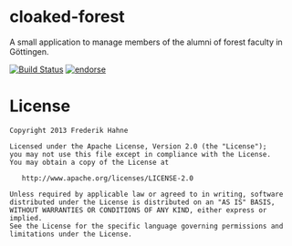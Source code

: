 cloaked-forest
==============

A small application to manage members of the alumni of forest faculty in Göttingen. 


[![Build Status](https://drone.io/github.com/atomfrede/cloaked-forest/status.png)](https://drone.io/github.com/atomfrede/cloaked-forest/latest)
[![endorse](http://api.coderwall.com/atomfrede/endorsecount.png)](http://coderwall.com/atomfrede)

License
=======

    Copyright 2013 Frederik Hahne

    Licensed under the Apache License, Version 2.0 (the "License");
    you may not use this file except in compliance with the License.
    You may obtain a copy of the License at

       http://www.apache.org/licenses/LICENSE-2.0

    Unless required by applicable law or agreed to in writing, software
    distributed under the License is distributed on an "AS IS" BASIS,
    WITHOUT WARRANTIES OR CONDITIONS OF ANY KIND, either express or implied.
    See the License for the specific language governing permissions and
    limitations under the License.
